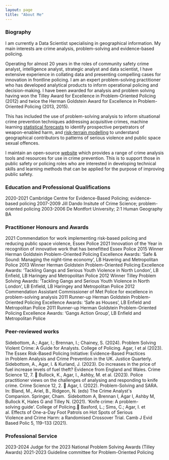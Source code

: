 ```yaml
---
layout: page
title: "About Me"
---
```


### Biography

I am currently a Data Scientist specialising in geographical information. My main interests are crime analysis, problem-solving and evidence-based policing. 

Operating for almost 20 years in the roles of community safety crime analyst, intelligence analyst, strategic analyst and data scientist, I have extensive experience in collating data and presenting compelling cases for innovation in frontline policing. I am an expert problem-solving practitioner who has developed analytical products to inform operational policing and decision-making. I have been awarded for analysis and problem solving having won the Tilley Award for Excellence in Problem-Oriented Policing (2012) and twice the Herman Goldstein Award for Excellence in Problem-Oriented Policing (2013, 2015).

This has included the use of problem-solving analysis to inform situational crime prevention techniques addressing acquisitive crimes, machine learning [statistical forecasts](https://www.sebp.police.uk/2020-virtual-conference) to identify prospective perpetrators of weapon-enabled harm, and [risk-terrain modelling](https://www.tandfonline.com/doi/full/10.1080/07418825.2023.2209163) to understand geographical contributors to patterns of serious violence and public space sexual offences. 

I maintain an open-source [website](https://sites.google.com/view/routineactivity/home?authuser=0) which provides a range of crime analysis tools and resources for use in crime prevention. This is to support those in public safety or policing roles who are interested in developing technical skills and learning methods that can be applied for the purpose of improving public safety.

### Education and Professional Qualifications

2020-2021 Cambridge Centre for Evidence-Based Policing; evidence-based policing
2007-2009 Jill Dando Insitute of Crime Science; problem-oriented policing
2003-2006 De Montfort University; 2:1 Human Geography BA

### Practitioner Honours and Awards

2021 Commendation for work implementing risk-based policing and reducing public space violence, Essex Police
2021 Innovation of the Year in recognition of innovative work that has benefitted Essex Police
2015 Winner Herman Goldstein Problem-Oriented Policing Excellence Awards: ‘Safe & Sound: Managing the night-time economy’, LB Havering and Metropolitan Police
2013 Winner Herman Goldstein Problem-Oriented Policing Excellence Awards: ‘Tackling Gangs and Serious Youth Violence in North London’, LB Enfield, LB Haringey and Metropolitan Police
2012 Winner Tilley Problem Solving Awards: ‘Tackling Gangs and Serious Youth Violence in North London’, LB Enfield, LB Haringey and Metropolitan Police
2012 Commendation Assistant Commissioner of Met Police for excellence in problem-solving analysis
2011 Runner-up Herman Goldstein Problem-Oriented Policing Excellence Awards: ‘Safe as Houses’, LB Enfield and Metropolitan Police
2011 Runner-up Herman Goldstein Problem-Oriented Policing Excellence Awards: ‘Gangs Action Group’, LB Enfield and Metropolitan Police

### Peer-reviewed works

Sidebottom, A.; Agar, I.; Brennan, I.; Chainey, S. (2024). Problem Solving Violent Crime: A Guide for Analysts. College of Policing.
Agar, I et al (2023). The Essex Risk-Based Policing Initiative: Evidence-Based Practices in Problem Analysis and Crime Prevention in the UK. Justice Quarterly.
Sidebottom, A., Agar, I. & Kurland, J. (2023). Do increases in the price of fuel increase levels of fuel theft? Evidence from England and Wales. Crime Science 12, 7. 
Bullock, K., Agar, I., Ashby, M. et al. (2023). Police practitioner views on the challenges of analysing and responding to knife crime. Crime Science 12, 2. 
Agar, I. (2022). Problem-Solving and SARA. In: Bland, M., Ariel, B., Ridgeon, N. (eds) The Crime Analyst's Companion. Springer, Cham. 
Sidebottom A, Brennan I, Agar I, Ashby M, Bullock K, Hales G and Tilley N. (2021). ‘Knife crime: A problem-solving guide’. College of Policing.
Basford, L.; Sims, C.; Agar, I. et al. Effects of One-a-Day Foot Patrols on Hot Spots of Serious Violence and Crime Harm: a Randomised Crossover Trial. Camb J Evid Based Polic 5, 119–133 (2021). 

### Professional Service

2023-2024 Judge for the 2023 National Problem Solving Awards (Tilley Awards)
2021-2023 Guideline committee for Problem-Oriented Policing






